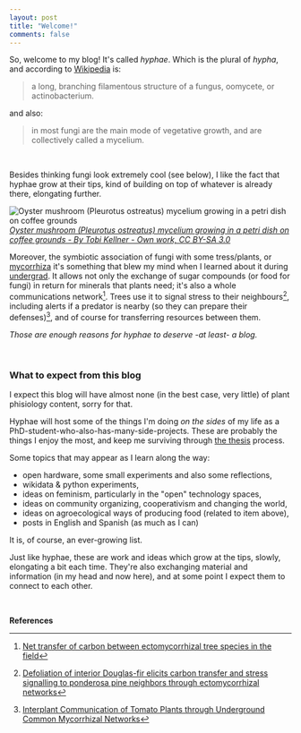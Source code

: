 ```yaml
---
layout: post
title: "Welcome!"
comments: false
---
```


So, welcome to my blog! It's called *hyphae*. Which is the plural of *hypha*, and according to [Wikipedia](https://en.wikipedia.org/wiki/Hypha) is:

> a long, branching filamentous structure of a fungus, oomycete, or actinobacterium.

and also:

>in most fungi are the main mode of vegetative growth, and are collectively called a mycelium.

&nbsp;

Besides thinking fungi look extremely cool (see below), I like the fact that hyphae grow at their tips, kind of building on top of whatever is already there, elongating further.   

![Oyster mushroom (Pleurotus ostreatus) mycelium growing in a petri dish on coffee grounds](https://upload.wikimedia.org/wikipedia/commons/3/31/Oyster_mushroom_%28Pleurotus_ostreatus%29_mycelium_in_petri_dish_on_coffee_grounds.JPG)    
*[Oyster mushroom (Pleurotus ostreatus) mycelium growing in a petri dish on coffee grounds - By Tobi Kellner - Own work, CC BY-SA 3.0](https://commons.wikimedia.org/w/index.php?curid=18340817)*

Moreover, the symbiotic association of fungi with some tress/plants, or [mycorrhiza](https://en.wikipedia.org/wiki/Mycorrhiza) it's something that blew my mind when I learned about it during [undergrad](https://www.agro.uba.ar/carreras/ambientales). It allows not only the exchange of sugar compounds (or food for fungi) in return for minerals that plants need; it's also a whole communications network[^1]. Trees use it to signal stress to their neighbours[^2], including alerts if a predator is nearby (so they can prepare their defenses)[^3], and of course for transferring resources between them.

*Those are enough reasons for hyphae to deserve -at least- a blog.*

&nbsp;
### What to expect from this blog
I expect this blog will have almost none (in the best case, very little) of plant phisiology content, sorry for that.

Hyphae will host some of the things I'm doing *on the sides* of my life as a PhD-student-who-also-has-many-side-projects. These are probably the things I enjoy the most, and keep me surviving through [the thesis](github.com/thessaly/phd) process.

Some topics that may appear as I learn along the way:

- open hardware, some small experiments and also some reflections,
- wikidata & python experiments,
- ideas on feminism, particularly in the "open" technology spaces,
- ideas on community organizing, cooperativism and changing the world,
- ideas on agroecological ways of producing food (related to item above),
- posts in English and Spanish (as much as I can)

It is, of course, an ever-growing list.

Just like hyphae, these are work and ideas which grow at the tips, slowly, elongating a bit each time. They're also exchanging material and information (in my head and now here), and at some point I expect them to connect to each other.

&nbsp;
&nbsp;
&nbsp;
&nbsp;

**References**    

[^1]: [Net transfer of carbon between ectomycorrhizal tree species in the field](https://www.nature.com/articles/41557)    
[^2]: [Defoliation of interior Douglas-fir elicits carbon transfer and stress signalling to ponderosa pine neighbors through ectomycorrhizal networks](https://www.nature.com/articles/srep08495)    
[^3]: [Interplant Communication of Tomato Plants through Underground Common Mycorrhizal Networks](https://journals.plos.org/plosone/article?id=10.1371/journal.pone.0013324)
